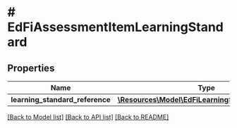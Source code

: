 # # EdFiAssessmentItemLearningStandard

## Properties

Name | Type | Description | Notes
------------ | ------------- | ------------- | -------------
**learning_standard_reference** | [**\Resources\Model\EdFiLearningStandardReference**](EdFiLearningStandardReference.md) |  |

[[Back to Model list]](../../README.md#models) [[Back to API list]](../../README.md#endpoints) [[Back to README]](../../README.md)

